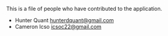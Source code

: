 This is a file of people who have contributed to the application.

- Hunter Quant <hunterdquant@gmail.com>
- Cameron Icso <icsoc22@gmail.com>